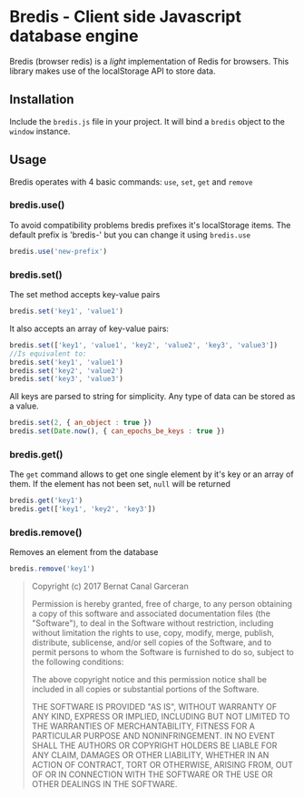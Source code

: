 # Bredis - Client side Javascript database engine

Bredis (browser redis) is a *light* implementation of Redis for browsers. This library makes use of the localStorage API to store data.

## Installation
Include the `bredis.js` file in your project. It will bind a `bredis` object to the `window` instance.

## Usage
Bredis operates with 4 basic commands: `use`, `set`, `get` and `remove`

### bredis.use()
To avoid compatibility problems bredis prefixes it's localStorage items. The default prefix is 'bredis-' but you can change it using `bredis.use`

```javascript
bredis.use('new-prefix')
```

### bredis.set()
The set method accepts key-value pairs
```javascript
bredis.set('key1', 'value1')
```

It also accepts an array of key-value pairs:
```javascript
bredis.set(['key1', 'value1', 'key2', 'value2', 'key3', 'value3'])
//Is equivalent to:
bredis.set('key1', 'value1')
bredis.set('key2', 'value2')
bredis.set('key3', 'value3')
```

All keys are parsed to string for simplicity. Any type of data can be stored as a value.
```javascript
bredis.set(2, { an_object : true })
bredis.set(Date.now(), { can_epochs_be_keys : true })
```

### bredis.get()
The `get` command allows to get one single element by it's key or an array of them. If the element has not been set, `null` will be returned
```javascript
bredis.get('key1')
bredis.get(['key1', 'key2', 'key3'])
```

### bredis.remove()
Removes an element from the database
```javascript
bredis.remove('key1')
```


>Copyright (c) 2017 Bernat Canal Garceran
>
>Permission is hereby granted, free of charge, to any person obtaining a copy
>of this software and associated documentation files (the "Software"), to deal
>in the Software without restriction, including without limitation the rights
>to use, copy, modify, merge, publish, distribute, sublicense, and/or sell
>copies of the Software, and to permit persons to whom the Software is
>furnished to do so, subject to the following conditions:
>
>The above copyright notice and this permission notice shall be included in all
>copies or substantial portions of the Software.
>
>THE SOFTWARE IS PROVIDED "AS IS", WITHOUT WARRANTY OF ANY KIND, EXPRESS OR
>IMPLIED, INCLUDING BUT NOT LIMITED TO THE WARRANTIES OF MERCHANTABILITY,
>FITNESS FOR A PARTICULAR PURPOSE AND NONINFRINGEMENT. IN NO EVENT SHALL THE
>AUTHORS OR COPYRIGHT HOLDERS BE LIABLE FOR ANY CLAIM, DAMAGES OR OTHER
>LIABILITY, WHETHER IN AN ACTION OF CONTRACT, TORT OR OTHERWISE, ARISING FROM,
>OUT OF OR IN CONNECTION WITH THE SOFTWARE OR THE USE OR OTHER DEALINGS IN THE
>SOFTWARE.
